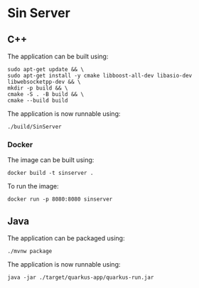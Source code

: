 # Sin Server

## C++

The application can be built using:

```shell script
sudo apt-get update && \
sudo apt-get install -y cmake libboost-all-dev libasio-dev libwebsocketpp-dev && \
mkdir -p build && \
cmake -S . -B build && \
cmake --build build
```

The application is now runnable using:

```shell script
./build/SinServer
```

### Docker

The image can be built using:

```shell script
docker build -t sinserver .
```

To run the image:

```shell script
docker run -p 8080:8080 sinserver
```


## Java

The application can be packaged using:

```shell script
./mvnw package
```

The application is now runnable using:

```shell script
java -jar ./target/quarkus-app/quarkus-run.jar
```

